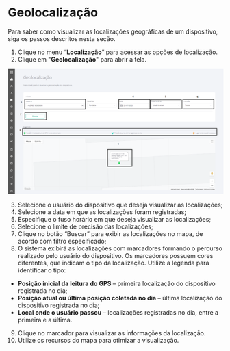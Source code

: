# Geolocalização

Para saber como visualizar as localizações geográficas de um dispositivo, siga os passos descritos nesta seção.

1. Clique no menu “**Localização**” para acessar as opções de localização.
2. Clique em "**Geolocalização**" para abrir a tela.

![](<../../.gitbook/assets/1 (1).png>)

3. Selecione o usuário do dispositivo que deseja visualizar as localizações;
4. Selecione a data em que as localizações foram registradas;
5. Especifique o fuso horário em que deseja visualizar as localizações;
6. Selecione o limite de precisão das localizações;
7. Clique no botão “Buscar” para exibir as localizações no mapa, de acordo com filtro especificado;
8. O sistema exibirá as localizações com marcadores formando o percurso realizado pelo usuário do dispositivo. Os marcadores possuem cores diferentes, que indicam o tipo da localização. Utilize a legenda para identificar o tipo:

* **Posição inicial da leitura do GPS** – primeira localização do dispositivo registrada no dia;
* **Posição atual ou última posição coletada no dia** – última localização do dispositivo registrada no dia;
* **Local onde o usuário passou** – localizações registradas no dia, entre a primeira e a última.

9. Clique no marcador para visualizar as informações da localização.
10. Utilize os recursos do mapa para otimizar a visualização.

